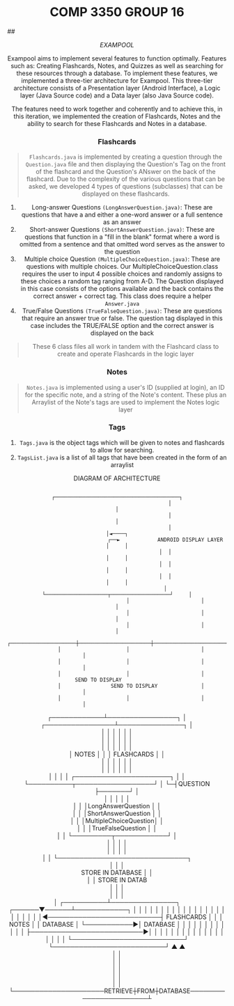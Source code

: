 # <div align="center">COMP 3350 GROUP 16
##<div align="center"> _EXAMPOOL_

Exampool aims to implement several features to function optimally. Features such as: Creating Flashcards, Notes, and Quizzes as well as searching for these resources through a database. To implement these features, we implemented a three-tier architecture for Exampool. This three-tier architecture consists of a Presentation layer (Android Interface), a Logic layer (Java Source code) and a Data layer (also Java Source code). 

The features need to work together and coherently and to achieve this, in this iteration, we implemented the creation of Flashcards, Notes and the ability to search for these Flashcards and Notes in a database.

### Flashcards
> `Flashcards.java` is implemented by creating a question through the `Question.java` file and then displaying the Question's Tag on the front of the flashcard and the Question's ANswer on the back of the flashcard. Due to the complexity of the various questions that can be asked, we developed 4 types of questions (subclasses) that can be displayed on these flashcards.
1.	Long-answer Questions `(LongAnswerQuestion.java)`: These are questions that have a and either a one-word answer or a full sentence as an answer 
2. Short-answer Questions `(ShortAnswerQuestion.java)`: These are questions that function in a "fill in the blank" format where a word is omitted from a sentence and that omitted word serves as the answer to the question
3. Multiple choice Question `(MultipleChoiceQuestion.java)`: These are questions with multiple choices. Our MultipleChoiceQuestion.class requires the user to input 4 possible choices and randomly assigns to these choices a random tag ranging from A-D. The Question displayed in this case consists of the options available and the back contains the correct answer + correct tag. This class does require a helper `Answer.java`
4. True/False Questions `(TrueFalseQuestion.java)`: These are questions that require an answer true or false. The question tag displayed in this case includes the TRUE/FALSE option and the correct answer is displayed on the back

> These 6 class files all work in tandem with the Flashcard class to create and operate Flashcards in the logic layer

### Notes
> `Notes.java` is implemented using a user's ID (supplied at login), an ID for the specific note, and a string of the Note's content. These plus an Arraylist of the Note's tags are used to implement the Notes logic layer

### Tags
1. `Tags.java` is the object tags which will be given to notes and flashcards to allow for searching. 
2. `TagsList.java` is a list of all tags that have been created in the form of an arraylist





DIAGRAM OF ARCHITECTURE

                                      ┌────────────────────────────────────────┐
                                      │                                        │
                                      │                                        │
                                      │                                        │◄────┐
                                   ┌──►            ANDROID DISPLAY LAYER       │     │
                                   │  │                                        │     │
                                   │  │                                        │     │
                                   │  │                                        │     │
                                   │  └────────────────────┬───────────────────┘     │
                                   │                       │                         │
                                   │                       │                         │
                                   │                       │                         │
             ┌─────────────────────┼───────────────────────┼─────────────────────────│
             │                     │                       │                         │                     
             │                     │                       │                         │                     
             │                     │                       │                    SEND TO DISPLAY            
             │                SEND TO DISPLAY              │                         │                     
             │                     │                       │                         │                     
┌────────────┴────────────────┐    │      ┌────────────────┴───────────────┐         │    
│                             │    │      │                                │         │                                 
│                             │    │      │                                │         │                                
│                             │    │      │                                │         │                                 
│      NOTES                  │    │      │       FLASHCARDS               │         │    
│                             │    │      │                                │         │                                 
│                             │    │      │                                │         │                                
│                             │    │      │ ┌──────────────────────┐       │         │                               
└──────────┬──────────────────┘    │      └─┤QUESTION              ├───────┘         │    
           │                       │        │                      │                 │                                         
           │                       │        │LongAnswerQuestion    │                 │                                         
           │                       │        │ShortAnswerQuestion   │                 │                                         
           │                       │        │MultipleChoiceQuestion│                 │                                         
           │                       │        │TrueFalseQuestion     │                 │                                
           │                       │        └─────────┬────────────┘                 │                   
           │                       │                  │                              │                   
           │                       │                  │                              │                   
           │                       │                  └──────────────────────────────┐              
           │                       │                                                 │              
        STORE IN DATABASE          │                                                 │              
           │                       │                                           STORE IN DATAB        
           │                       │                                                  │              
           │                       │                                                  │              
           │            ┌──────────┴───────────────┐                           ┌──────▼──────┴────────────┐
           │            │                          │                           │                          │
           │            │                          │                           │                          │
           │            │                          │                           │                          │
           │            │                          │                           │                          │
           │            │                          │◄──────────────────────────┤     FLASHCARDS           │
           │            │     NOTES                │                           │     DATABASE             │
           └───────────►│     DATABASE             │                           │                          │
                        │                          │                           │                          │
                        │                          │                           │                          │
                        │                          ├──────────────────────────►│                          │
                        │                          │                           │                          │
                        │                          │                           │                          │
                        │                          │                           │                          │
                        │                          │                           │                          │
                        └──────────────────────────┘                           └──────────────────────────┘
                               ▲                                                                  ▲        
                               │                                                                  │        
                               │                                                                  │        
                               │                                                                  │        
                               │                                                                  │        
                               │                                                                  │        
                               └─────────────────────RETRIEVE┼FROM┼DATABASE───────────────────────┴
